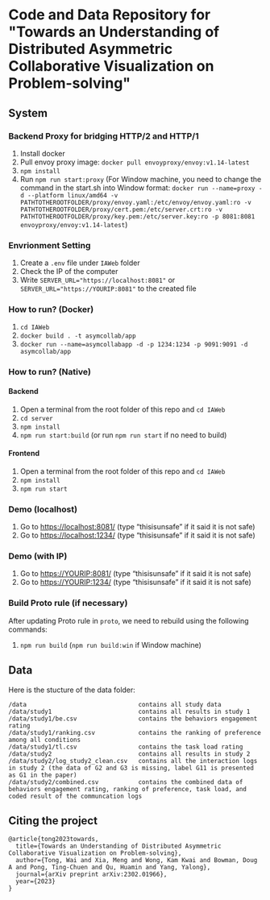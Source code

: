 # Code and Data Repository for "Towards an Understanding of Distributed Asymmetric Collaborative Visualization on Problem-solving"


## System
### Backend Proxy for bridging HTTP/2 and HTTP/1

1. Install docker
2. Pull envoy proxy image: `docker pull envoyproxy/envoy:v1.14-latest`
3. `npm install`
4. Run `npm run start:proxy` (For Window machine, you need to change the command in the start.sh into Window format: `docker run --name=proxy -d --platform linux/amd64 -v PATHTOTHEROOTFOLDER/proxy/envoy.yaml:/etc/envoy/envoy.yaml:ro -v PATHTOTHEROOTFOLDER/proxy/cert.pem:/etc/server.crt:ro -v PATHTOTHEROOTFOLDER/proxy/key.pem:/etc/server.key:ro -p 8081:8081 envoyproxy/envoy:v1.14-latest`)

### Envrionment Setting
1. Create a `.env` file under `IAWeb` folder
2. Check the IP of the computer
3. Write `SERVER_URL="https://localhost:8081"` or `SERVER_URL="https://YOURIP:8081"` to the created file

### How to run? (Docker)

1. `cd IAWeb`
2. `docker build . -t asymcollab/app`
3. `docker run --name=asymcollabapp -d -p 1234:1234 -p 9091:9091 -d asymcollab/app`

### How to run? (Native)
#### Backend

1. Open a terminal from the root folder of this repo and `cd IAWeb`
1. `cd server`
1. `npm install`
1. `npm run start:build` (or run `npm run start` if no need to build)

#### Frontend

1. Open a terminal from the root folder of this repo and `cd IAWeb`
2. `npm install`
3. `npm run start`

### Demo (localhost)

1. Go to <https://localhost:8081/> (type “thisisunsafe” if it said it is not safe)
2. Go to <https://localhost:1234/> (type “thisisunsafe” if it said it is not safe)

### Demo (with IP)

1. Go to <https://YOURIP:8081/> (type “thisisunsafe” if it said it is not safe)
2. Go to <https://YOURIP:1234/> (type “thisisunsafe” if it said it is not safe)

### Build Proto rule (if necessary)

After updating Proto rule in `proto`, we need to rebuild using the following commands:

1. `npm run build` (`npm run build:win` if Window machine)


## Data
Here is the stucture of the data folder:
```
/data                               contains all study data
/data/study1                        contains all results in study 1
/data/study1/be.csv                 contains the behaviors engagement rating
/data/study1/ranking.csv            contains the ranking of preference among all conditions
/data/study1/tl.csv                 contains the task load rating
/data/study2                        contains all results in study 2
/data/study2/log_study2_clean.csv   contains all the interaction logs in study 2 (the data of G2 and G3 is missing, label G11 is presented as G1 in the paper)
/data/study2/combined.csv           contains the combined data of behaviors engagement rating, ranking of preference, task load, and coded result of the communcation logs
```

## Citing the project
```
@article{tong2023towards,
  title={Towards an Understanding of Distributed Asymmetric Collaborative Visualization on Problem-solving},
  author={Tong, Wai and Xia, Meng and Wong, Kam Kwai and Bowman, Doug A and Pong, Ting-Chuen and Qu, Huamin and Yang, Yalong},
  journal={arXiv preprint arXiv:2302.01966},
  year={2023}
}
```
